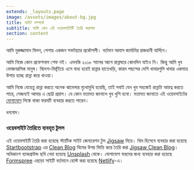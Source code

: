 ```yaml
---
extends: _layouts.page
image: /assets/images/about-bg.jpg
title: সাইট সম্পর্কে
subtitle: আমি কেন এই ওয়েবসাইটটি তৈরি করলাম
section: content
---
```



আমি নুরুজ্জামান মিলন, পেশায় একজন সফটয়্যার প্রকৌশলী। বর্তমান আবাস জার্মানির রাজধানী বার্লিনে।

আমি নিজে কোন প্রফেশনাল শেফ নই। এমনকি ২০১৮ সালের আগে রান্নাঘরে কোনদিন যাইও নি। কিন্তু আমি খুব ভোজনরসিক মানুষ। বিদেশ-বিভূঁইয়ে এসে বাধ্য হয়েই রান্নার হাতেখড়ি, কারন পছন্দের দেশি খাবারগুলি খাবার একমাত্র উপায় হচ্ছে রান্না করে খাওয়া।

আমি নিজে যেহেতু রান্না করতে অনেক ঝামেলার মুখোমুখি হয়েছি, তাই সবাই যেন খুব সহজেই রান্নাটা আয়ত্ব করতে পারে, সেজন্যই আমার এ ছোট্ট প্রয়াস। যে কোন মতামত জানালে খুব খুশি হবো। মতামত জানাতে এই ওয়েবসাইটের [যোগাযোগ](/contact) লিঙ্কে থাকা ফরমটি ব্যবহার করতে পারেন।

ধন্যবাদ।

### ওয়েবসাইট তৈরিতে ব্যবহৃত টুলস

এই ওয়েবসাইটি তৈরি করা হয়েছে স্ট্যাটিক সাইট জেনারেশন টুল [Jigsaw](https://jigsaw.tighten.co) দিয়ে। থিম হিসেবে ব্যবহার করা হয়েছে
[Startbootstrap](https://startbootstrap.com) এর [Clean Blog](https://startbootstrap.com/themes/clean-blog)
থিমের উপর ভিত্তি করে তৈরি করা [Jigsaw Clean Blog](https://github.com/rickwest/jigsaw-clean-blog)। অধিকাংশ ব্যাকগ্রাউন্ড
ছবি নেয়া হয়েছে [Unsplash](https://unsplash.com) থেকে। যোগাযোগ ফরমের জন্য ব্যবহার করা হয়েছে [Formspree](https://formspree.io/)
এছাড়া সাইটি বর্তমানে হোস্ট করা হয়েছে [Netlify](https://www.netlify.com)-এ।
